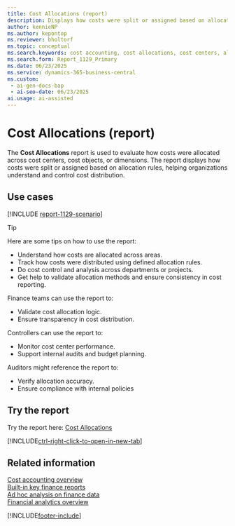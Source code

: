 ```yaml
---
title: Cost Allocations (report)
description: Displays how costs were split or assigned based on allocation rules. Use with cost centers or allocation bases. Explains cost distribution across entities using set allocation methods, ideal for cost control.
author: kennieNP
ms.author: kepontop
ms.reviewer: bholtorf
ms.topic: conceptual
ms.search.keywords: cost accounting, cost allocations, cost centers, allocation rules, cost control
ms.search.form: Report_1129_Primary
ms.date: 06/23/2025
ms.service: dynamics-365-business-central
ms.custom:
 - ai-gen-docs-bap
 - ai-seo-date: 06/23/2025
ai.usage: ai-assisted
---
```


# Cost Allocations (report)

The **Cost Allocations** report is used to evaluate how costs were allocated across cost centers, cost objects, or dimensions. The report displays how costs were split or assigned based on allocation rules, helping organizations understand and control cost distribution.

## Use cases

[!INCLUDE [report-1129-scenario](../includes/report-1129-scenario-include.md)]

> [!TIP]
> Here are some tips on how to use the report:
>
> * Understand how costs are allocated across areas.
> * Track how costs were distributed using defined allocation rules.
> * Do cost control and analysis across departments or projects.
> * Get help to validate allocation methods and ensure consistency in cost reporting.

Finance teams can use the report to:

* Validate cost allocation logic.
* Ensure transparency in cost distribution.

Controllers can use the report to:

* Monitor cost center performance.
* Support internal audits and budget planning.

Auditors might reference the report to:

* Verify allocation accuracy.
* Ensure compliance with internal policies

## Try the report

Try the report here: [Cost Allocations](https://businesscentral.dynamics.com?report=1129) 

[!INCLUDE[ctrl-right-click-to-open-in-new-tab](../includes/ctrl-right-click-to-open-in-new-tab.md)]

## Related information

[Cost accounting overview](../finance-manage-cost-accounting.md)  
[Built-in key finance reports](../finance-reports.md)  
[Ad hoc analysis on finance data](../ad-hoc-analysis-finance.md)  
[Financial analytics overview](../bi.md)  

[!INCLUDE[footer-include](../includes/footer-banner.md)]